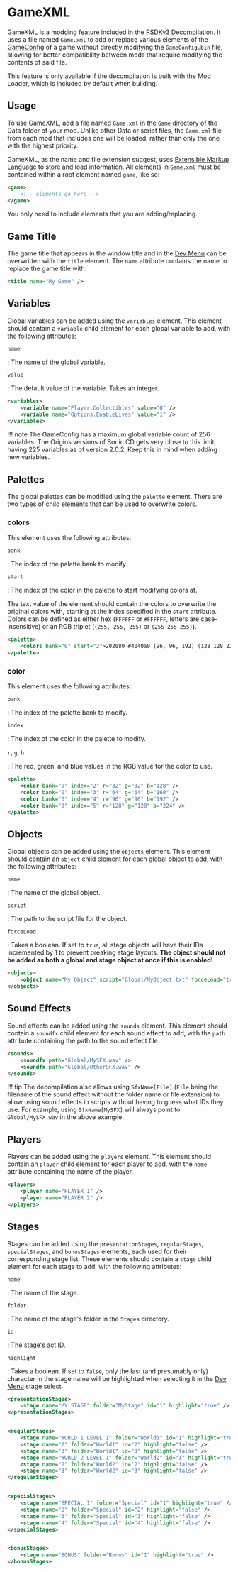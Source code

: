 # GameXML

GameXML is a modding feature included in the [RSDKv3 Decompilation](README.md). It uses a file named `Game.xml` to add or replace various elements of the [GameConfig](TODO) of a game without directly modifying the `GameConfig.bin` file, allowing for better compatibility between mods that require modifying the contents of said file.

This feature is only available if the decompilation is built with the Mod Loader, which is included by default when building.

## Usage

To use GameXML, add a file named `Game.xml` in the `Game` directory of the Data folder of your mod. Unlike other Data or script files, the `Game.xml` file from each mod that includes one will be loaded, rather than only the one with the highest priority.

GameXML, as the name and file extension suggest, uses [Extensible Markup Language](https://en.wikipedia.org/wiki/XML) to store and load information. All elements in `Game.xml` must be contained within a root element named `game`, like so:

```xml
<game>
	<!-- elements go here -->
</game>
```

You only need to include elements that you are adding/replacing.

## Game Title

The game title that appears in the window title and in the [Dev Menu](../Overview/DevMenu.md) can be overwritten with the `title` element. The `name` attribute contains the name to replace the game title with.

```xml
<title name="My Game" />
```

## Variables

Global variables can be added using the `variables` element. This element should contain a `variable` child element for each global variable to add, with the following attributes:

`name`

:   The name of the global variable.

`value`

:   The default value of the variable. Takes an integer.

```xml
<variables>
	<variable name="Player.Collectibles" value="0" />
	<variable name="Options.EnableLives" value="1" />
</variables>
```

!!! note
    The GameConfig has a maximum global variable count of 256 variables. The Origins versions of Sonic CD gets very close to this limit, having 225 variables as of version 2.0.2. Keep this in mind when adding new variables.

## Palettes

The global palettes can be modified using the `palette` element. There are two types of child elements that can be used to overwrite colors.

### colors

This element uses the following attributes:

`bank`

:   The index of the palette bank to modify.

`start`

:   The index of the color in the palette to start modifying colors at.

The text value of the element should contain the colors to overwrite the original colors with, starting at the index specified in the `start` attribute. Colors can be defined as either hex (`FFFFFF` or `#FFFFFF`, letters are case-insensitive) or an RGB triplet (`(255, 255, 255)` or `(255 255 255)`).

```xml
<palette>
	<colors bank="0" start="2">202080 #4040a0 (96, 96, 192) (128 128 224)</colors>
</palette>
```

### color

This element uses the following attributes:

`bank`

:   The index of the palette bank to modify.

`index`

:   The index of the color in the palette to modify.

`r`, `g`, `b`

:   The red, green, and blue values in the RGB value for the color to use.

```xml
<palette>
	<color bank="0" index="2" r="32" g="32" b="128" />
	<color bank="0" index="3" r="64" g="64" b="160" />
	<color bank="0" index="4" r="96" g="96" b="192" />
	<color bank="0" index="5" r="128" g="128" b="224" />
</palette>
```

## Objects

Global objects can be added using the `objects` element. This element should contain an `object` child element for each global object to add, with the following attributes:

`name`

:   The name of the global object.

`script`

:   The path to the script file for the object.

`forceLoad`

:   Takes a boolean. If set to `true`, all stage objects will have their IDs incremented by 1 to prevent breaking stage layouts. **The object should not be added as both a global and stage object at once if this is enabled!**

```xml
<objects>
	<object name="My Object" script="Global/MyObject.txt" forceLoad="true" />
</objects>
```

## Sound Effects

Sound effects can be added using the `sounds` element. This element should contain a `soundfx` child element for each sound effect to add, with the `path` attribute containing the path to the sound effect file.

```xml
<sounds>
	<soundfx path="Global/MySFX.wav" />
	<soundfx path="Global/OtherSFX.wav" />
</sounds>
```

!!! tip
    The decompilation also allows using `SfxName[File]` (`File` being the filename of the sound effect without the folder name or file extension) to allow using sound effects in scripts without having to guess what IDs they use. For example, using `SfxName[MySFX]` will always point to `Global/MySFX.wav` in the above example.

## Players

Players can be added using the `players` element. This element should contain an `player` child element for each player to add, with the `name` attribute containing the name of the player.

```xml
<players>
	<player name="PLAYER 1" />
	<player name="PLAYER 2" />
</players>
```

## Stages

Stages can be added using the `presentationStages`, `regularStages`, `specialStages`, and `bonusStages` elements, each used for their corresponding stage list. These elements should contain a `stage` child element for each stage to add, with the following attributes:

`name`

:   The name of the stage.

`folder`

:   The name of the stage's folder in the `Stages` directory.

`id`

:   The stage's act ID.

`highlight`

:   Takes a boolean. If set to `false`, only the last (and presumably only) character in the stage name will be highlighted when selecting it in the [Dev Menu](../Overview/DevMenu.md) stage select.

```xml
<presentationStages>
	<stage name="MY STAGE" folder="MyStage" id="1" highlight="true" />
</presentationStages>


<regularStages>
	<stage name="WORLD 1 LEVEL 1" folder="World1" id="1" highlight="true" />
	<stage name="2" folder="World1" id="2" highlight="false" />
	<stage name="3" folder="World1" id="3" highlight="false" />
	<stage name="WORLD 2 LEVEL 1" folder="World2" id="1" highlight="true" />
	<stage name="2" folder="World2" id="2" highlight="false" />
	<stage name="3" folder="World2" id="3" highlight="false" />
</regularStages>


<specialStages>
	<stage name="SPECIAL 1" folder="Special" id="1" highlight="true" />
	<stage name="2" folder="Special" id="2" highlight="false" />
	<stage name="3" folder="Special" id="3" highlight="false" />
	<stage name="4" folder="Special" id="4" highlight="false" />
</specialStages>


<bonusStages>
	<stage name="BONUS" folder="Bonus" id="1" highlight="true" />
</bonusStages>
```
